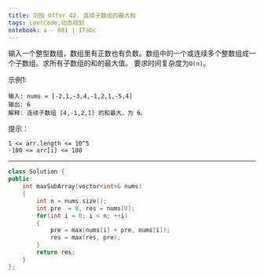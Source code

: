 ```yaml
---
title: 剑指 Offer 42. 连续子数组的最大和
tags: LeetCode,动态规划
notebook: a - 001 | ITabc
---
```


输入一个整型数组，数组里有正数也有负数。数组中的一个或连续多个整数组成一个子数组。求所有子数组的和的最大值。
要求时间复杂度为`O(n)`。

示例1:
```
输入: nums = [-2,1,-3,4,-1,2,1,-5,4]
输出: 6
解释: 连续子数组 [4,-1,2,1] 的和最大，为 6。
```

提示：
```
1 <= arr.length <= 10^5
-100 <= arr[i] <= 100
```


--- 

```cpp
class Solution {
public:
    int maxSubArray(vector<int>& nums) 
    {
        int n = nums.size();
        int pre  = 0, res = nums[0];
        for(int i = 0; i < n; ++i)
        {
            pre = max(nums[i] + pre, nums[i]);
            res = max(res, pre);
        }      
        return res;
    }
};
```